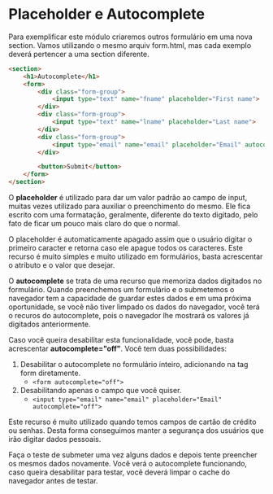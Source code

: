 # Placeholder e Autocomplete

Para exemplificar este módulo criaremos outros formulário em uma nova section. Vamos utilizando o mesmo arquiv form.html, mas cada exemplo deverá pertencer a uma section diferente.

```html
<section>
    <h1>Autocomplete</h1>
    <form>
        <div class="form-group">
            <input type="text" name="fname" placeholder="First name">
        </div>
        <div class="form-group">
            <input type="text" name="lname" placeholder="Last name">
        </div>
        <div class="form-group">
            <input type="email" name="email" placeholder="Email" autocomplete="off">
        </div>

        <button>Submit</button>
    </form>
</section>
```

O **placeholder** é utilizado para dar um valor padrão ao campo de input, muitas vezes utilizado para auxiliar o preenchimento do mesmo. Ele fica escrito com uma formatação, geralmente, diferente do texto digitado, pelo fato de ficar um pouco mais claro do que o normal.

O placeholder é automaticamente apagado assim que o usuário digitar o primeiro caracter e retorna caso ele apague todos os caracteres. Este recurso é muito simples e muito utilizado em formulários, basta acrescentar o atributo e o valor que desejar.

O **autocomplete** se trata de uma recurso que memoriza dados digitados no formulário. Quando preenchemos um formulário e o submetemos o navegador tem a capacidade de guardar estes dados e em uma próxima oportunidade, se você não tiver limpado os dados do navegador, você terá o recuros do autocomplete, pois o navegador lhe mostrará os valores já digitados anteriormente.

Caso você queira desabilitar esta funcionalidade, você pode, basta acrescentar **autocomplete="off"**. Você tem duas possibilidades:

1. Desabilitar o autocomplete no formulário inteiro, adicionando na tag form diretamente.
    * `<form autocomplete="off">`
2. Desabilitando apenas o campo que você quiser.
    * `<input type="email" name="email" placeholder="Email" autocomplete="off">`

Este recurso é muito utilizado quando temos campos de cartão de crédito ou senhas. Desta forma conseguimos manter a segurança dos usuários que irão digitar dados pessoais.

Faça o teste de submeter uma vez alguns dados e depois tente preencher os mesmos dados novamente. Você verá o autocomplete funcionando, caso queira desabilitar para testar, você deverá limpar o cache do navegador antes de testar.